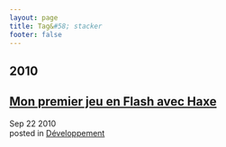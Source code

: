 ```yaml
---
layout: page
title: Tag&#58; stacker
footer: false
---
```


<div id="blog-archives" class="category">
<h2>2010</h2>

<article>
<h1><a href="/2010/09/22/mon-premier-jeu-en-flash-avec-haxe/index.html">Mon premier jeu en Flash avec Haxe</a></h1>
<time datetime="2010-09-22T00:00:00-06:00" pubdate><span class='month'>Sep</span> <span class='day'>22</span> <span class='year'>2010</span></time>
<footer>
<span class="categories">posted in 
<a href='/categories/développement/'>Développement</a></span>
</footer>
</article>
</div>
